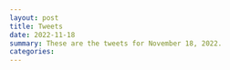 ```yaml
---
layout: post
title: Tweets
date: 2022-11-18
summary: These are the tweets for November 18, 2022.
categories:
---
```


